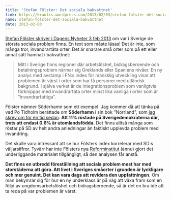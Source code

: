 ```yaml
---
title: 'Stefan Fölster: Det sociala bakvattnet'
link: https://kraulis.wordpress.com/2013/02/03/stefan-folster-det-sociala-bakvattnet/
name: stefan-folster-det-sociala-bakvattnet
date: 2013-02-03
---
```

[Stefan Fölster skriver i Dagens Nyheter 3 feb 2013](http://www.dn.se/debatt/sociala-problem-vanligast-i-orter-med-fa-invandrare) om var i Sverige de största sociala problem finns. En text som måste läsas! Det är inte, som många tror, invandrartäta orter. Det är snarare små orter som på ett eller annat sätt hamnat i bakvattnet:

> Mitt i Sverige finns regioner där arbetslöshet, bidragsberoende och betalningsproblem närmar sig Greklands eller Spaniens nivåer. En ny analys med avstamp i FN:s index för mänsklig utveckling visar att problemen är värst i orter som har få personer med utländsk bakgrund. I själva verket är de integrationsproblem som vanligtvis förknippas med invandrartäta orter minst lika vanliga i orter som är ”invandrarfattiga”.

Fölster nämner Söderhamn som ett exempel. Jag kommer då att tänka på vad Po Tidholm berättade om **Söderhamn** i sin bok "Norrland", som [jag skrev om för en tid sedan](/posts/): **Att 11% röstade på Sverigedemokraterna där, trots att endast 0.6% är utomlandsfödda.** Det finns alltså många som röstar på SD av helt andra anledningar än faktiskt upplevda problem med invandring.

Det skulle vara intressant att se hur Fölsters index korrelerar med SD:s väljarsiffror. Tyvärr har inte Fölsters nya [Reforminstitut](http://www.reforminstitutet.se/) (ännu) gjort det underliggande materialet tillgängligt, så den analysen får anstå.

**Det finns en utbredd föreställning att sociala problem mest har med storstäderna att göra. Att livet i Sveriges småorter i grunden är lyckligare och mer genuint. Det kan vara dags att revidera den uppfattningen.** Om man bekymrar sig för hur en ny underklass är på väg att växa fram som en följd av ungdomsarbetslöshet och bidragsberoende, så är det en bra idé att ta reda på var problemen är värst.

